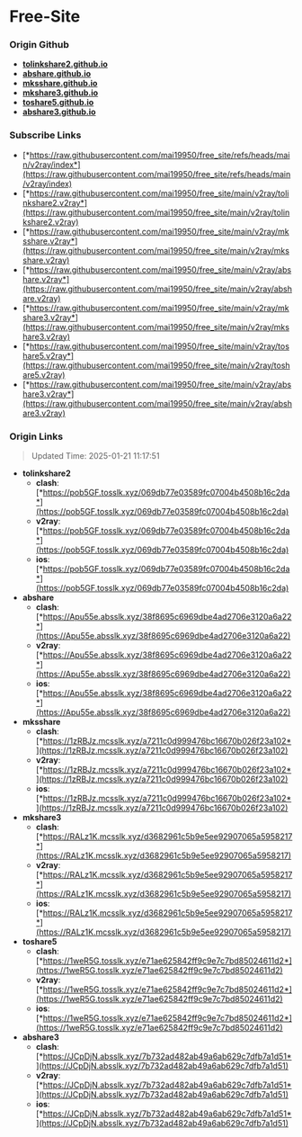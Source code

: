 # Free-Site

### Origin Github

- [**tolinkshare2.github.io**](https://github.com/tolinkshare2/tolinkshare2.github.io)
- [**abshare.github.io**](https://github.com/abshare/abshare.github.io)
- [**mksshare.github.io**](https://github.com/mksshare/mksshare.github.io)
- [**mkshare3.github.io**](https://github.com/mkshare3/mkshare3.github.io)
- [**toshare5.github.io**](https://github.com/toshare5/toshare5.github.io)
- [**abshare3.github.io**](https://github.com/abshare3/abshare3.github.io)

### Subscribe Links

- [*https://raw.githubusercontent.com/mai19950/free_site/refs/heads/main/v2ray/index*](https://raw.githubusercontent.com/mai19950/free_site/refs/heads/main/v2ray/index)
- [*https://raw.githubusercontent.com/mai19950/free_site/main/v2ray/tolinkshare2.v2ray*](https://raw.githubusercontent.com/mai19950/free_site/main/v2ray/tolinkshare2.v2ray)
- [*https://raw.githubusercontent.com/mai19950/free_site/main/v2ray/mksshare.v2ray*](https://raw.githubusercontent.com/mai19950/free_site/main/v2ray/mksshare.v2ray)
- [*https://raw.githubusercontent.com/mai19950/free_site/main/v2ray/abshare.v2ray*](https://raw.githubusercontent.com/mai19950/free_site/main/v2ray/abshare.v2ray)
- [*https://raw.githubusercontent.com/mai19950/free_site/main/v2ray/mkshare3.v2ray*](https://raw.githubusercontent.com/mai19950/free_site/main/v2ray/mkshare3.v2ray)
- [*https://raw.githubusercontent.com/mai19950/free_site/main/v2ray/toshare5.v2ray*](https://raw.githubusercontent.com/mai19950/free_site/main/v2ray/toshare5.v2ray)
- [*https://raw.githubusercontent.com/mai19950/free_site/main/v2ray/abshare3.v2ray*](https://raw.githubusercontent.com/mai19950/free_site/main/v2ray/abshare3.v2ray)

### Origin Links

> Updated Time: 2025-01-21 11:17:51

- **tolinkshare2**
  - **clash**: [*https://pob5GF.tosslk.xyz/069db77e03589fc07004b4508b16c2da*](https://pob5GF.tosslk.xyz/069db77e03589fc07004b4508b16c2da)
  - **v2ray**: [*https://pob5GF.tosslk.xyz/069db77e03589fc07004b4508b16c2da*](https://pob5GF.tosslk.xyz/069db77e03589fc07004b4508b16c2da)
  - **ios**: [*https://pob5GF.tosslk.xyz/069db77e03589fc07004b4508b16c2da*](https://pob5GF.tosslk.xyz/069db77e03589fc07004b4508b16c2da)
- **abshare**
  - **clash**: [*https://Apu55e.absslk.xyz/38f8695c6969dbe4ad2706e3120a6a22*](https://Apu55e.absslk.xyz/38f8695c6969dbe4ad2706e3120a6a22)
  - **v2ray**: [*https://Apu55e.absslk.xyz/38f8695c6969dbe4ad2706e3120a6a22*](https://Apu55e.absslk.xyz/38f8695c6969dbe4ad2706e3120a6a22)
  - **ios**: [*https://Apu55e.absslk.xyz/38f8695c6969dbe4ad2706e3120a6a22*](https://Apu55e.absslk.xyz/38f8695c6969dbe4ad2706e3120a6a22)
- **mksshare**
  - **clash**: [*https://1zRBJz.mcsslk.xyz/a7211c0d999476bc16670b026f23a102*](https://1zRBJz.mcsslk.xyz/a7211c0d999476bc16670b026f23a102)
  - **v2ray**: [*https://1zRBJz.mcsslk.xyz/a7211c0d999476bc16670b026f23a102*](https://1zRBJz.mcsslk.xyz/a7211c0d999476bc16670b026f23a102)
  - **ios**: [*https://1zRBJz.mcsslk.xyz/a7211c0d999476bc16670b026f23a102*](https://1zRBJz.mcsslk.xyz/a7211c0d999476bc16670b026f23a102)
- **mkshare3**
  - **clash**: [*https://RALz1K.mcsslk.xyz/d3682961c5b9e5ee92907065a5958217*](https://RALz1K.mcsslk.xyz/d3682961c5b9e5ee92907065a5958217)
  - **v2ray**: [*https://RALz1K.mcsslk.xyz/d3682961c5b9e5ee92907065a5958217*](https://RALz1K.mcsslk.xyz/d3682961c5b9e5ee92907065a5958217)
  - **ios**: [*https://RALz1K.mcsslk.xyz/d3682961c5b9e5ee92907065a5958217*](https://RALz1K.mcsslk.xyz/d3682961c5b9e5ee92907065a5958217)
- **toshare5**
  - **clash**: [*https://1weR5G.tosslk.xyz/e71ae625842ff9c9e7c7bd85024611d2*](https://1weR5G.tosslk.xyz/e71ae625842ff9c9e7c7bd85024611d2)
  - **v2ray**: [*https://1weR5G.tosslk.xyz/e71ae625842ff9c9e7c7bd85024611d2*](https://1weR5G.tosslk.xyz/e71ae625842ff9c9e7c7bd85024611d2)
  - **ios**: [*https://1weR5G.tosslk.xyz/e71ae625842ff9c9e7c7bd85024611d2*](https://1weR5G.tosslk.xyz/e71ae625842ff9c9e7c7bd85024611d2)
- **abshare3**
  - **clash**: [*https://JCpDjN.absslk.xyz/7b732ad482ab49a6ab629c7dfb7a1d51*](https://JCpDjN.absslk.xyz/7b732ad482ab49a6ab629c7dfb7a1d51)
  - **v2ray**: [*https://JCpDjN.absslk.xyz/7b732ad482ab49a6ab629c7dfb7a1d51*](https://JCpDjN.absslk.xyz/7b732ad482ab49a6ab629c7dfb7a1d51)
  - **ios**: [*https://JCpDjN.absslk.xyz/7b732ad482ab49a6ab629c7dfb7a1d51*](https://JCpDjN.absslk.xyz/7b732ad482ab49a6ab629c7dfb7a1d51)
